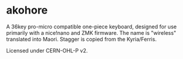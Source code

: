 # akohore
A 36key pro-micro compatible one-piece keyboard, designed for use primarily with a nice!nano and ZMK firmware. The name is "wireless" translated into Maori. Stagger is copied from the Kyria/Ferris. 

Licensed under CERN-OHL-P v2. 
